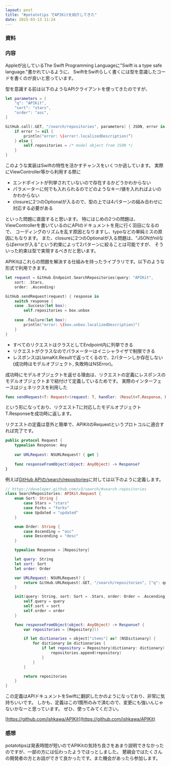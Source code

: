 ```yaml
---
layout: post
title: "#potatotips でAPIKitを紹介してきた"
date: 2015-03-13 11:24
---
```


### 資料

<script async class="speakerdeck-embed" data-id="d047462f9c0c44d1aa60990c676016e3" data-ratio="1.33333333333333" src="//speakerdeck.com/assets/embed.js"></script>


### 内容

Appleが出しているThe Swift Programming Languageに"Swift is a type safe language."書かれているように、
SwiftをSwiftらしく書くには型を意識したコードを書くのが良いと思っています。

型を意識する前は以下のようなAPIクライアントを使ってきたのですが、

```swift
let parameters = [
    "q": "APIKit",
    "sort": "stars",
    "order": "asc",
]

GitHub.call(.GET, "/search/repositories", parameters) { JSON, error in
    if error != nil {
        println("error: \(error!.localizedDescription)”)
    } else {
        self.repositories = /* model object from JSON */
    }
}
```

このような実装はSwiftの特性を活かすチャンスをいくつか逃しています。
実際にViewController等から利用する際に

- エンドポイントが列挙されていないので存在するかどうかわからない
- パラメーターに何でも入れられるのでどのようなキー/値を入れればよいのかわからない
- closureに2つのOptionalが入るので、型の上では4パターンの組み合わせに対応する必要がある

といった問題に直面すると思います。
特にはじめの2つの問題は、ViewControllerを書いているのにAPIのドキュメントを見に行く羽目になるので、
コーディングのリズムを乱す原因となりますし、typoなどの単純ミスの原因にもなります。
また、closureに2つのOptionalが入る問題は、"JSONがnilならばerrorが入る"という約束によって2パターンに絞ることは可能ですが、
そういった約束は型で実現するべきだと思います。

APIKitはこれらの問題を解決する仕組みを持ったライブラリです。以下のような形式で利用できます。

```swift
let request = GitHub.Endpoint.SearchRepositories(query: "APIKit",
    sort: .Stars,
    order: .Ascending)

GitHub.sendRequest(request) { response in
    switch response {
    case .Success(let box):
        self.repositories = box.unbox
        
    case .Failure(let box):
        println("error: \(box.unbox.localizedDescription)")
    }
}
```

- すべてのリクエストはクラスとしてEndpoint内に列挙できる
- リクエストがクラスなのでパラメーターはイニシャライザで制限できる
- レスポンスはLlamaKit.Resultで返ってくるので、2パターンしか存在しない(成功時はモデルオブジェクト, 失敗時はNSError)。

成功時にモデルオブジェクトを返せる理由は、リクエストの定義にレスポンスのモデルオブジェクトまで紐付けて定義しているためです。
実際のインターフェースはジェネリクスを利用した

```swift
func sendRequest<T: Request>(request: T, handler: (Result<T.Response, NSError>) -> Void)
```

という形になっており、リクエストTに対応したモデルオブジェクトT.Responseを成功時に返します。

リクエストの定義は意外と簡単で、APIKitのRequestというプロトコルに適合すれば完了です。

```swift
public protocol Request {
    typealias Response: Any
    
    var URLRequest: NSURLRequest? { get }
    
    func responseFromObject(object: AnyObject) -> Response?
}
```

例えば[GitHub APIの/search/repositories](https://developer.github.com/v3/search/#search-repositories)に対しては以下のように定義します。

```swift
// https://developer.github.com/v3/search/#search-repositories
class SearchRepositories: APIKit.Request {
    enum Sort: String {
        case Stars = "stars"
        case Forks = "forks"
        case Updated = "updated"
    }

    enum Order: String {
        case Ascending = "asc"
        case Descending = "desc"
    }

    typealias Response = [Repository]

    let query: String
    let sort: Sort
    let order: Order

    var URLRequest: NSURLRequest? {
        return GitHub.URLRequest(.GET, "/search/repositories", ["q": query, "sort": sort.rawValue, "order": order.rawValue])
    }

    init(query: String, sort: Sort = .Stars, order: Order = .Ascending) {
        self.query = query
        self.sort = sort
        self.order = order
    }

    func responseFromObject(object: AnyObject) -> Response? {
        var repositories = [Repository]()

        if let dictionaries = object["items"] as? [NSDictionary] {
            for dictionary in dictionaries {
                if let repository = Repository(dictionary: dictionary) {
                    repositories.append(repository)
                }
            }
        }

        return repositories
    }
}
```

この定義はAPIドキュメントをSwiftに翻訳したかのようになっており、非常に気持ちいいです。
しかも、定義はこの1箇所のみで済むので、変更にも強いんじゃないかなーと思っています。
ぜひ、使ってみてください。

[https://github.com/ishkawa/APIKit](https://github.com/ishkawa/APIKit)

### 感想

potatotipsは発表時間が短いのでAPIKitの気持ち良さをあまり説明できなかったのですが、一部の方には伝わったようでほっとしました。
懇親会ではたくさんの開発者の方とお話ができて良かったです。また機会があったら参加します。
